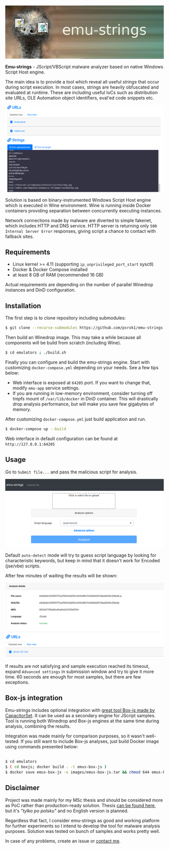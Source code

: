 <p align="center">
  <img src="src/web/src/logo.jpg">
</p>

**Emu-strings** - JScript/VBScript malware analyzer based on native Windows Script Host engine.

The main idea is to provide a tool which reveal all useful *strings* that occur during script execution. In most cases, strings are heavily obfuscated and evaluated at runtime. These are including useful IoCs such as distribution site URLs, OLE Automation object identifiers, eval'ed code snippets etc.

![](docs/results.png)

Solution is based on binary-instrumented Windows Script Host engine which is executed in Wine environment. Wine is running inside Docker containers providing separation between concurrently executing instances. 

Network connections made by malware are diverted to simple fakenet, which includes HTTP and DNS service. HTTP server is returning only `500 Internal Server Error` responses, giving script a chance to contact with fallback sites. 

## Requirements

* Linux kernel >= 4.11 (supporting `ip_unprivileged_port_start` sysctl)
* Docker & Docker Compose installed
* at least 8 GB of RAM (recommended 16 GB)
 
Actual requirements are depending on the number of parallel Winedrop instances and DinD configuration.

## Installation

The first step is to clone repository including submodules:

```bash
$ git clone --recurse-submodules https://github.com/psrok1/emu-strings.git
```

Then build an Winedrop image. This may take a while because all components will be build from scratch (including Wine).

```bash
$ cd emulators ; ./build.sh 
```

Finally you can configure and build the emu-strings engine. Start with customizing `docker-compose.yml` depending on your needs. See a few tips below:

* Web interface is exposed at `64205` port. If you want to change that, modify `emu-app` service settings. 
* If you are running in low-memory environment, consider turning off tmpfs mount of `/var/lib/docker` in DinD container. This will drastically drop analysis performance, but will make you save few gigabytes of memory.

After customizing `docker-compose.yml` just build application and run.

```bash
$ docker-compose up --build
```

Web interface in default configuration can be found at `http://127.0.0.1:64205`

## Usage

Go to `Submit file...` and pass the malicious script for analysis. 

![](docs/submit.png)

Default `auto-detect` mode will try to guess script language by looking for characteristic keywords, but keep in mind that it doesn't work for Encoded (jse/vbe) scripts.

After few minutes of waiting the results will be shown:

![](docs/analysis.png)

If results are not satisfying and sample execution reached its timeout, expand `Advanced settings` in submission window and try to give it more time. 60 seconds are enough for most samples, but there are few exceptions.

## Box-js integration

Emu-strings includes optional integration with [great tool Box-js made by CapacitorSet](https://github.com/CapacitorSet/box-js). It can be used as a secondary engine for JScript samples. Tool is running both Winedrop and Box-js engines at the same time during analysis, combining the results.

Integration was made mainly for comparison purposes, so it wasn't well-tested. If you still want to include Box-js analyses, just build Docker image using commands presented below:

```bash

$ cd emulators
$ ( cd boxjs; docker build . -t emus-box-js )
$ docker save emus-box-js -o images/emus-box-js.tar && chmod 644 emus-box-js.tar

``` 

## Disclaimer

Project was made mainly for my MSc thesis and should be considered more as PoC rather than production-ready solution. Thesis [can be found here](https://0xcc.pl/static/msc/psrok1-msc.pdf), but it's *"tylko po polsku"* and no English version is planned.

Regardless that fact, I consider emu-strings as good and working platform for further experiments so I intend to develop the tool for malware analysis purposes. Solution was tested on bunch of samples and works pretty well.

In case of any problems, create an issue or [contact me](https://0xcc.pl/contact.html).